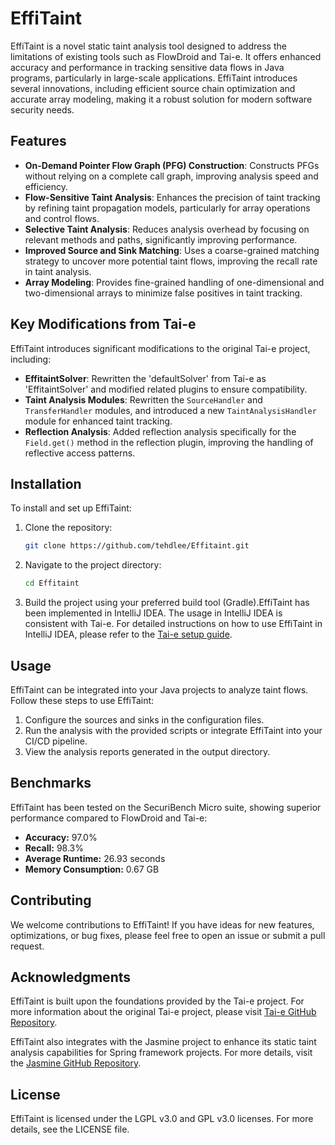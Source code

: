# EffiTaint

EffiTaint is a novel static taint analysis tool designed to address the limitations of existing tools such as FlowDroid and Tai-e. It offers enhanced accuracy and performance in tracking sensitive data flows in Java programs, particularly in large-scale applications. EffiTaint introduces several innovations, including efficient source chain optimization and accurate array modeling, making it a robust solution for modern software security needs.

## Features

- **On-Demand Pointer Flow Graph (PFG) Construction**: Constructs PFGs without relying on a complete call graph, improving analysis speed and efficiency.
- **Flow-Sensitive Taint Analysis**: Enhances the precision of taint tracking by refining taint propagation models, particularly for array operations and control flows.
- **Selective Taint Analysis**: Reduces analysis overhead by focusing on relevant methods and paths, significantly improving performance.
- **Improved Source and Sink Matching**: Uses a coarse-grained matching strategy to uncover more potential taint flows, improving the recall rate in taint analysis.
- **Array Modeling**: Provides fine-grained handling of one-dimensional and two-dimensional arrays to minimize false positives in taint tracking.

## Key Modifications from Tai-e

EffiTaint introduces significant modifications to the original Tai-e project, including:

- **EffitaintSolver**: Rewritten the 'defaultSolver' from Tai-e as 'EffitaintSolver' and modified related plugins to ensure compatibility.
- **Taint Analysis Modules**: Rewritten the `SourceHandler` and `TransferHandler` modules, and introduced a new `TaintAnalysisHandler` module for enhanced taint tracking.
- **Reflection Analysis**: Added reflection analysis specifically for the `Field.get()` method in the reflection plugin, improving the handling of reflective access patterns.


## Installation

To install and set up EffiTaint:

1. Clone the repository:
   ```bash
   git clone https://github.com/tehdlee/Effitaint.git
2. Navigate to the project directory:
   ```bash
   cd Effitaint
3. Build the project using your preferred build tool (Gradle).EffiTaint has been implemented in IntelliJ IDEA. The usage in IntelliJ IDEA is consistent with Tai-e. For detailed instructions on how to use EffiTaint in IntelliJ IDEA, please refer to the [Tai-e setup guide](https://tai-e.pascal-lab.net/docs/current/reference/en/setup-in-intellij-idea.html).
## Usage
EffiTaint can be integrated into your Java projects to analyze taint flows. Follow these steps to use EffiTaint:

1. Configure the sources and sinks in the configuration files.
2. Run the analysis with the provided scripts or integrate EffiTaint into your CI/CD pipeline.
3. View the analysis reports generated in the output directory.
## Benchmarks
EffiTaint has been tested on the SecuriBench Micro suite, showing superior performance compared to FlowDroid and Tai-e:

- **Accuracy:** 97.0%
- **Recall:** 98.3%
- **Average Runtime:** 26.93 seconds
- **Memory Consumption:** 0.67 GB
## Contributing
We welcome contributions to EffiTaint! If you have ideas for new features, optimizations, or bug fixes, please feel free to open an issue or submit a pull request.

## Acknowledgments

EffiTaint is built upon the foundations provided by the Tai-e project. For more information about the original Tai-e project, please visit [Tai-e GitHub Repository](https://github.com/pascal-lab/Tai-e.git).

EffiTaint also integrates with the Jasmine project to enhance its static taint analysis capabilities for Spring framework projects. For more details, visit the [Jasmine GitHub Repository](https://github.com/SpringJasmine/Jasmine.git).


## License
EffiTaint is licensed under the LGPL v3.0 and GPL v3.0 licenses. For more details, see the LICENSE file.
